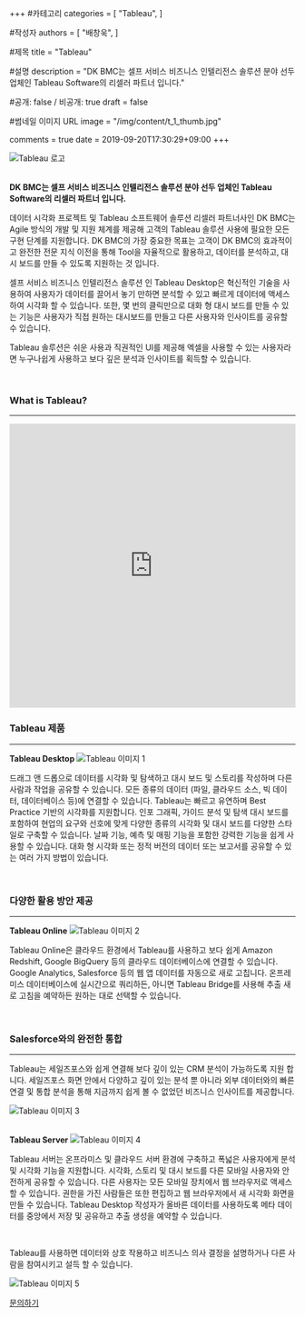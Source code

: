 +++
#카테고리
categories = [
    "Tableau",
]

#작성자
authors = [
    "배창욱",
]

#제목
title = "Tableau"

#설명
description = "DK BMC는 셀프 서비스 비즈니스 인텔리전스 솔루션 분야 선두 업체인 Tableau Software의 리셀러 파트너 입니다."

#공개: false / 비공개: true
draft = false

#썸네일 이미지 URL
image = "/img/content/t_1_thumb.jpg"

comments = true
date = 2019-09-20T17:30:29+09:00
+++

<!-- 게시글 내용 -->
<img src="/img/content/tableau_logo.png" alt="Tableau 로고" style="display:block;margin-left:auto;margin-right:auto;"/>

<br/>

**DK BMC는 셀프 서비스 비즈니스 인텔리전스 솔루션 분야 선두 업체인 Tableau Software의 리셀러 파트너 입니다.**

데이터 시각화 프로젝트 및 Tableau 소프트웨어 솔루션 리셀러 파트너사인 DK BMC는 Agile 방식의 개발 및 지원 체계를 제공해 고객의 Tableau 솔루션 사용에 필요한 모든 구현 단계를 지원합니다. DK BMC의 가장 중요한 목표는 고객이 DK BMC의 효과적이고 완전한 전문 지식 이전을 통해 Tool을 자율적으로 활용하고, 데이터를 분석하고, 대시 보드를 만들 수 있도록 지원하는 것 입니다.

셀프 서비스 비즈니스 인텔리전스 솔루션 인 Tableau Desktop은 혁신적인 기술을 사용하여 사용자가 데이터를 끌어서 놓기 만하면 분석할 수 있고 빠르게 데이터에 액세스하여 시각화 할 수 있습니다. 또한, 몇 번의 클릭만으로 대화 형 대시 보드를 만들 수 있는 기능은 사용자가 직접 원하는 대시보드를 만들고 다른 사용자와 인사이트를 공유할 수 있습니다.

Tableau 솔루션은 쉬운 사용과 직권적인 UI를 제공해 엑셀을 사용할 수 있는 사용자라면 누구나쉽게 사용하고 보다 깊은 분석과 인사이트를 획득할 수 있습니다.

<br/>

### What is Tableau?
-----------------
<iframe width="100%" height="500" src="https://www.youtube.com/embed/eHbEkAxnYSQ" frameborder="0" allow="accelerometer; autoplay; encrypted-media; gyroscope; picture-in-picture" allowfullscreen></iframe>

<br/>

### Tableau 제품
-------------------------


<div class="content-tableau">
    <b>Tableau Desktop</b>
    <img src="/img/content/t_1-1.png" alt="Tableau 이미지 1"/>
    <p>드래그 앤 드롭으로 데이터를 시각화 및 탐색하고 대시 보드 및 스토리를 작성하며 다른 사람과 작업을 공유할 수 있습니다. 모든 종류의 데이터 (파일, 클라우드 소스, 빅 데이터, 데이터베이스 등)에 연결할 수 있습니다. Tableau는 빠르고 유연하며 Best Practice 기반의 시각화를 지원합니다. 인포 그래픽, 가이드 분석 및 탐색 대시 보드를 포함하여 현업의 요구와 선호에 맞게 다양한 종류의 시각화 및 대시 보드를 다양한 스타일로 구축할 수 있습니다. 날짜 기능, 예측 및 매핑 기능을 포함한 강력한 기능을 쉽게 사용할 수 있습니다. 대화 형 시각화 또는 정적 버전의 데이터 또는 보고서를 공유할 수 있는 여러 가지 방법이 있습니다.</p>
</div>

<br/>

### 다양한 활용 방안 제공
-------------------------

<div class="content-tableau">
    <b>Tableau Online</b>
    <img src="/img/content/t_1-2.png" alt="Tableau 이미지 2"/>
    <p>Tableau Online은 클라우드 환경에서 Tableau를 사용하고 보다 쉽게 Amazon Redshift, Google BigQuery 등의 클라우드 데이터베이스에 연결할 수 있습니다. Google Analytics, Salesforce 등의 웹 앱 데이터를 자동으로 새로 고칩니다. 온프레미스 데이터베이스에 실시간으로 쿼리하든, 아니면 Tableau Bridge를 사용해 추출 새로 고침을 예약하든 원하는 대로 선택할 수 있습니다.</p>
</div>

<br/>

### Salesforce와의 완전한 통합
---------------------------
Tableau는 세일즈포스와 쉽게 연결해 보다 깊이 있는 CRM 분석이 가능하도록 지원 합니다. 세일즈포스 화면 안에서 다양하고 깊이 있는 분석 뿐 아니라 외부 데이터와의 빠른 연결 및 통합 분석을 통해 지금까지 쉽게 볼 수 없었던 비즈니스 인사이트를 제공합니다. 

![Tableau 이미지 3](/img/content/t_1-3.png)

<br/>

<div class="content-tableau">
    <b>Tableau Server</b>
    <img src="/img/content/t_1-4.jpg" alt="Tableau 이미지 4"/>
    <p>Tableau 서버는 온프라미스 및 클라우드 서버 환경에 구축하고 폭넓은 사용자에게 분석 및 시각화 기능을 지원합니다. 시각화, 스토리 및 대시 보드를 다른 모바일 사용자와 안전하게 공유할 수 있습니다. 다른 사용자는 모든 모바일 장치에서 웹 브라우저로 액세스 할 수 있습니다. 권한을 가진 사람들은 또한 편집하고 웹 브라우저에서 새 시각화 화면을 만들 수 있습니다. Tableau Desktop 작성자가 올바른 데이터를 사용하도록 메타 데이터를 중앙에서 저장 및 공유하고 추출 생성을 예약할 수 있습니다.
</p>
</div>

<br/>

Tableau를 사용하면 데이터와 상호 작용하고 비즈니스 의사 결정을 설명하거나 다른 사람을 참여시키고 설득 할 수 있습니다.

![Tableau 이미지 5](/img/content/t_1-5.png)

<a href="http://www.dkbmc.com/contact.html" class="content-btn__a" target="_blank">
문의하기</a>